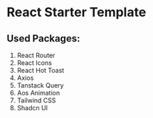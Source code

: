 # React Starter Template

## Used Packages:
1. React Router
2. React Icons
3. React Hot Toast
4. Axios
5. Tanstack Query
6. Aos Animation
7. Tailwind CSS
8. Shadcn UI